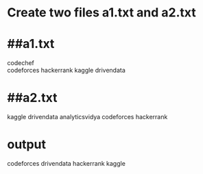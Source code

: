 <h1> Create two files a1.txt and a2.txt</h1>

<h1>##a1.txt</h1>
codechef <br>
codeforces
hackerrank
kaggle
drivendata


<h1>##a2.txt</h1>
kaggle
drivendata
analyticsvidya
codeforces
hackerrank

<h1>output</h1>
codeforces
drivendata
hackerrank
kaggle
